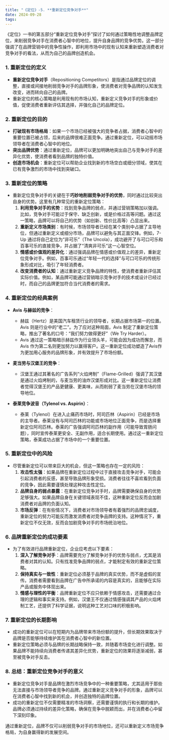 ```yaml
---
title: "《定位》-5. **重新定位竞争对手**"
date: 2024-09-28
tags: 
---
```

《定位》一书的第五部分“重新定位竞争对手”探讨了如何通过策略性地调整品牌定位，来削弱竞争对手在消费者心智中的地位，提升自身品牌的竞争优势。这一部分强调了在品牌营销中的竞争性操作，即利用市场中的现有认知来重新塑造消费者对竞争对手的看法，从而为自己的品牌创造机会。

### 1. **重新定位的定义**
   - **重新定位竞争对手**（Repositioning Competitors）是指通过品牌定位的调整，直接或间接地削弱竞争对手的品牌形象，使消费者对竞争品牌的认知发生改变，进而转向自己的品牌。
   - 重新定位的核心策略是利用现有的市场认知，重新定义竞争对手的形象或价值，促使消费者重新评估其选择，并强化自己的品牌定位。

### 2. **重新定位的目的**
   - **打破现有市场格局**：如果一个市场已经被强大的竞争者占据，消费者心智中的重要位置已被占领，后来的品牌很难正面竞争。通过重新定位，可以动摇市场领导者在消费者心智中的地位。
   - **突出品牌优势**：通过重新定位，品牌可以更加明确地突出自己与竞争对手的差异化优势，使消费者看到品牌的独特价值。
   - **创造市场机会**：重新定位可以帮助企业找到新的市场空白或细分领域，使其在已有竞争激烈的市场中找到突破口。

### 3. **重新定位的策略**
   - 重新定位竞争对手的关键在于**巧妙地削弱竞争对手的优势**，同时通过比较突出自身的优势。这里有几种常见的重新定位策略：
     1. **利用竞争对手的劣势**：找到竞争品牌的弱点，并通过营销策略加以强调。比如，竞争对手可能过于保守、缺乏创新，或是价格过高等问题。通过这一策略，品牌可以将自己的优势（如创新、性价比高等）凸显出来。
     2. **重新定义市场类别**：有时候，市场领导者已经在某个类别中占据了主导地位，但通过重新定义或细分市场，品牌可以避免与其正面交锋。例如，7-Up 通过将自己定位为“非可乐”（The Uncola），成功避开了与可口可乐和百事可乐的直接竞争，并占据了“清爽非可乐”这一心智空位。
     3. **情感或价值观的差异化**：通过强调品牌在情感或价值观上的差异，重新定位竞争对手。例如，百事可乐通过“年轻一代的选择”与可口可乐的传统形象形成对比，吸引了年轻消费者。
     4. **改变消费者的认知**：通过重新定义竞争品牌的特性，使消费者重新评估其实际价值。例如，某品牌可能通过营销暗示竞争对手的技术或设计已经过时，而自己的品牌更加符合当代消费者的需求。

### 4. **重新定位的经典案例**
   - **Avis 与赫兹的竞争**：
     - 赫兹（Hertz）是美国汽车租赁行业的领导者，长期占据市场第一的位置。Avis 则是行业中的“老二”。为了应对这种局面，Avis 制定了重新定位策略，推出了著名的口号：“我们努力做得更好”（We Try Harder）。
     - Avis 通过这一策略暗示赫兹作为行业领头羊，可能会因为成功而懈怠，而 Avis 作为第二名则更加努力以赢得客户。这一重新定位成功塑造了Avis作为更加用心服务的品牌形象，并有效提升了市场份额。
   
   - **麦当劳与汉堡王的竞争**：
     - 汉堡王通过其著名的广告系列“火焰烤制”（Flame-Grilled）强调了其汉堡是通过火焰烤制的，与麦当劳的油炸汉堡形成对比。这一重新定位让消费者觉得汉堡王的产品更健康、更美味，从而削弱了麦当劳在汉堡市场的领导地位。

   - **泰莱竞争波音（Tylenol vs. Aspirin）**：
     - 泰莱（Tylenol）在进入止痛药市场时，阿司匹林（Aspirin）已经是市场的主导者。泰莱没有与阿司匹林的功能或市场地位正面竞争，而是选择重新定位阿司匹林。泰莱的广告强调阿司匹林的副作用（可能导致胃肠问题），同时宣传泰莱更安全、无副作用，适合长期使用。通过这一重新定位策略，泰莱成功占据了市场中的一个重要位置。

### 5. **重新定位中的风险**
   - 尽管重新定位可以带来巨大的机会，但这一策略也存在一定的风险：
     1. **攻击性太强**：如果品牌在重新定位过程中过于直接攻击竞争对手，可能会引起消费者的反感，甚至导致品牌形象受损。消费者往往不喜欢看到负面的竞争，因此需要谨慎处理这种攻击性定位。
     2. **品牌自身的弱点暴露**：在重新定位竞争对手时，品牌需要确保自身的优势足够强大。如果品牌自身在关键领域表现不佳，这种重新定位反而会加剧消费者对品牌的负面认知。
     3. **市场反弹**：在有些情况下，消费者对市场领导者有着强烈的品牌忠诚度，重新定位的努力可能反而激发消费者对竞争品牌的支持。这种情况下，重新定位不仅无效，反而会加剧竞争对手的市场统治地位。

### 6. **品牌重新定位的成功要素**
   - 为了有效进行品牌重新定位，企业应考虑以下要素：
     1. **深入了解竞争对手**：品牌需要充分了解竞争对手的优势与弱点，尤其是消费者对其的认知。只有找准竞争品牌的弱点，才能制定有效的重新定位策略。
     2. **保持真实与一致性**：重新定位必须基于品牌的真实优势，而不是虚假的宣传。消费者需要看到品牌在广告中所承诺的内容是真实的，且能够在实际产品或服务中体现出来。
     3. **情感与理性的平衡**：品牌重新定位不应只依赖于情感攻击，还需要通过合理的逻辑和事实来支持。例如，汉堡王不仅通过情感强调其产品的火焰烤制工艺，还提供了科学证据，说明这种工艺对口味的积极影响。

### 7. **重新定位的长期影响**
   - 成功的重新定位可以在短期内为品牌带来市场份额的提升，但长期效果取决于品牌是否能够持续维护其在消费者心智中的新位置。
   - 重新定位策略必须与品牌的长期战略保持一致，并随着市场变化进行调整。如果品牌不能持续向消费者传递其差异化优势，重新定位的效果将逐渐减弱，甚至被竞争对手反击。

### 8. **总结：重新定位竞争对手的意义**
   - 重新定位竞争对手是品牌在激烈市场竞争中的一种重要策略，尤其适用于那些无法直接与市场领导者竞争的品牌。通过重新定义竞争对手的形象，品牌可以在消费者心智中找到新的机会，并创造独特的品牌位置。
   - 成功的重新定位不仅需要精准的市场洞察，还需要谨慎的执行和长期的维护。品牌必须通过持续的差异化策略，确保在竞争中脱颖而出，并在消费者心中留下深刻印象。

通过重新定位，品牌不仅可以削弱竞争对手的市场地位，还可以重新定义市场竞争格局，为自身赢得新的发展空间。